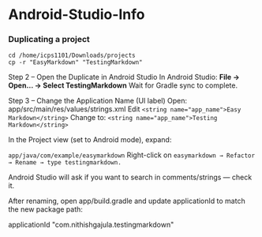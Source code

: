 # Android-Studio-Info

### Duplicating a project
```
cd /home/icps1101/Downloads/projects
cp -r "EasyMarkdown" "TestingMarkdown"
```

Step 2 – Open the Duplicate in Android Studio
In Android Studio:
**File → Open… → Select TestingMarkdown**
Wait for Gradle sync to complete.

Step 3 – Change the Application Name (UI label)
Open: app/src/main/res/values/strings.xml
Edit
```<string name="app_name">Easy Markdown</string>```
Change to:
```<string name="app_name">Testing Markdown</string>```


In the Project view (set to Android mode), expand:

```app/java/com/example/easymarkdown```
Right-click on ```easymarkdown → Refactor → Rename → type testingmarkdown.```

Android Studio will ask if you want to search in comments/strings — check it.

After renaming, open app/build.gradle and update applicationId to match the new package path:

applicationId "com.nithishgajula.testingmarkdown"
